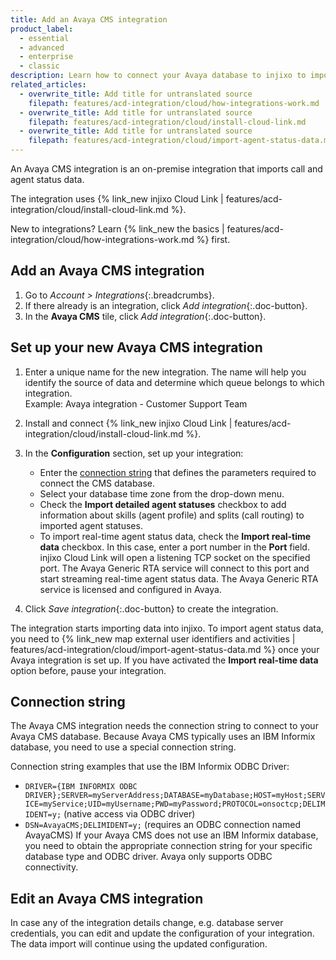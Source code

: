```yaml
---
title: Add an Avaya CMS integration
product_label:
  - essential
  - advanced
  - enterprise
  - classic
description: Learn how to connect your Avaya database to injixo to import data.
related_articles:
  - overwrite_title: Add title for untranslated source
    filepath: features/acd-integration/cloud/how-integrations-work.md
  - overwrite_title: Add title for untranslated source
    filepath: features/acd-integration/cloud/install-cloud-link.md
  - overwrite_title: Add title for untranslated source
    filepath: features/acd-integration/cloud/import-agent-status-data.md
---
```


An Avaya CMS integration is an on-premise integration that imports call and agent status data.

The integration uses {% link_new injixo Cloud Link | features/acd-integration/cloud/install-cloud-link.md %}.

New to integrations? Learn {% link_new the basics | features/acd-integration/cloud/how-integrations-work.md %} first.

## Add an Avaya CMS integration

1. Go to _Account > Integrations_{:.breadcrumbs}.
2. If there already is an integration, click _Add integration_{:.doc-button}.
3. In the **Avaya CMS** tile, click _Add integration_{:.doc-button}.

## Set up your new Avaya CMS integration

1. Enter a unique name for the new integration.
   The name will help you identify the source of data and determine which queue belongs to which integration.<br>Example: Avaya integration - Customer Support Team
1. Install and connect {% link_new injixo Cloud Link | features/acd-integration/cloud/install-cloud-link.md %}.
1. In the **Configuration** section, set up your integration:

   - Enter the [connection string](#connection-string) that defines the parameters required to connect the CMS database.
   - Select your database time zone from the drop-down menu.
   - Check the **Import detailed agent statuses** checkbox to add information about skills (agent profile) and splits (call routing) to imported agent statuses.
   - To import real-time agent status data, check the **Import real-time data** checkbox. In this case, enter a port number in the **Port** field.<br>
     injixo Cloud Link will open a listening TCP socket on the specified port. The Avaya Generic RTA service will connect to this port and start streaming real-time agent status data. The Avaya Generic RTA service is licensed and configured in Avaya.

1. Click _Save integration_{:.doc-button} to create the integration.

The integration starts importing data into injixo. To import agent status data, you need to {% link_new map external user identifiers and activities | features/acd-integration/cloud/import-agent-status-data.md %} once your Avaya integration is set up. If you have activated the **Import real-time data** option before, pause your integration.

## Connection string

The Avaya CMS integration needs the connection string to connect to your Avaya CMS database. Because Avaya CMS typically uses an IBM Informix database, you need to use a special connection string.

Connection string examples that use the IBM Informix ODBC Driver:<br>

- `DRIVER={IBM INFORMIX ODBC DRIVER};SERVER=myServerAddress;DATABASE=myDatabase;HOST=myHost;SERVICE=myService;UID=myUsername;PWD=myPassword;PROTOCOL=onsoctcp;DELIMIDENT=y;` (native access via ODBC driver)
- `DSN=AvayaCMS;DELIMIDENT=y;` (requires an ODBC connection named AvayaCMS)
  If your Avaya CMS does not use an IBM Informix database, you need to obtain the appropriate connection string for your specific database type and ODBC driver. Avaya only supports ODBC connectivity.

## Edit an Avaya CMS integration

In case any of the integration details change, e.g. database server credentials, you can edit and update the configuration of your integration. The data import will continue using the updated configuration.
